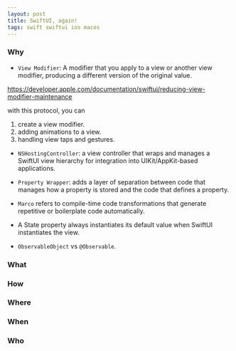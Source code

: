 ```yaml
---
layout: post
title: SwiftUI, again!
tags: swift swiftui ios macos
---
```



### Why

- `View Modifier`: A modifier that you apply to a view or another view modifier, producing a different version of the original value.

https://developer.apple.com/documentation/swiftui/reducing-view-modifier-maintenance

with this protocol, you can
1. create a view modifier.
2. adding animations to a view.
3. handling view taps and gestures.


- `NSHostingController`: a view controller that wraps and manages a SwiftUI view hierarchy for integration into UIKit/AppKit-based applications.

- `Property Wrapper`: adds a layer of separation between code that manages how a property is stored and the code that defines a property.

- `Marco` refers to compile-time code transformations that generate repetitive or boilerplate code automatically.

- A State property always instantiates its default value when SwiftUI instantiates the view.

- `ObservableObject` vs `@Observable`.

### What



### How



### Where


### When



### Who